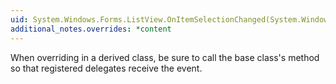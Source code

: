 ```yaml
---
uid: System.Windows.Forms.ListView.OnItemSelectionChanged(System.Windows.Forms.ListViewItemSelectionChangedEventArgs)
additional_notes.overrides: *content
---
```


<p>When overriding <xref href="System.Windows.Forms.ListView.OnItemSelectionChanged(System.Windows.Forms.ListViewItemSelectionChangedEventArgs)"></xref> in a derived class, be sure to call the base class's <xref href="System.Windows.Forms.ListView.OnItemSelectionChanged(System.Windows.Forms.ListViewItemSelectionChangedEventArgs)"></xref> method so that registered delegates receive the event.</p>


